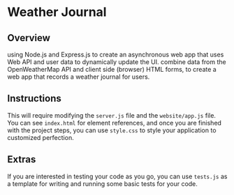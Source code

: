 # Weather Journal

## Overview
using Node.js and Express.js to create an asynchronous web app that uses Web API and user data to dynamically update the UI. combine data from the OpenWeatherMap API and client side (browser) HTML forms, to create a web app that records a weather journal for users.

## Instructions
This will require modifying the `server.js` file and the `website/app.js` file. You can see `index.html` for element references, and once you are finished with the project steps, you can use `style.css` to style your application to customized perfection.

## Extras
If you are interested in testing your code as you go, you can use `tests.js` as a template for writing and running some basic tests for your code.
